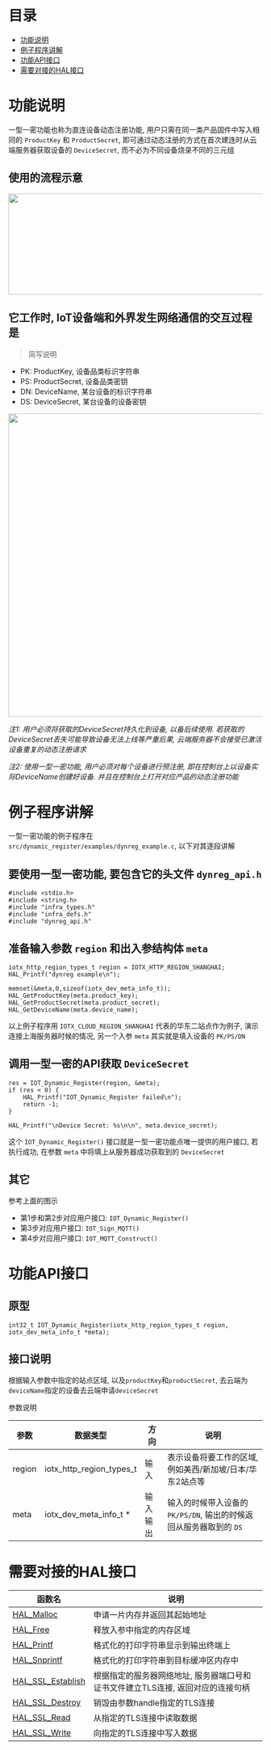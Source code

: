 # <a name="目录">目录</a>
+ [功能说明](#功能说明)
+ [例子程序讲解](#例子程序讲解)
+ [功能API接口](#功能API接口)
+ [需要对接的HAL接口](#需要对接的HAL接口)

# <a name="功能说明">功能说明</a>

一型一密功能也称为直连设备动态注册功能, 用户只需在同一类产品固件中写入相同的 `ProductKey` 和 `ProductSecret`, 即可通过动态注册的方式在首次建连时从云端服务器获取设备的 `DeviceSecret`, 而不必为不同设备烧录不同的三元组

使用的流程示意
---

<img src="https://code.aliyun.com/edward.yangx/public-docs/raw/master/images/dynreg_console_flow.png" width="1200" height="200" />

它工作时, IoT设备端和外界发生网络通信的交互过程是
---
> 简写说明
>
+ PK: ProductKey, 设备品类标识字符串
+ PS: ProductSecret, 设备品类密钥
+ DN: DeviceName, 某台设备的标识字符串
+ DS: DeviceSecret, 某台设备的设备密钥


<img src="https://code.aliyun.com/edward.yangx/public-docs/raw/master/images/dynreg_network_flow.png" width="800" height="600" />

*注1: 用户必须将获取的DeviceSecret持久化到设备, 以备后续使用. 若获取的DeviceSecret丢失可能导致设备无法上线等严重后果, 云端服务器不会接受已激活设备重复的动态注册请求*

*注2: 使用一型一密功能, 用户必须对每个设备进行预注册, 即在控制台上以设备实际DeviceName创建好设备. 并且在控制台上打开对应产品的动态注册功能*

# <a name="例子程序讲解">例子程序讲解</a>

一型一密功能的例子程序在 `src/dynamic_register/examples/dynreg_example.c`, 以下对其逐段讲解

要使用一型一密功能, 要包含它的头文件 `dynreg_api.h`
---

    #include <stdio.h>
    #include <string.h>
    #include "infra_types.h"
    #include "infra_defs.h"
    #include "dynreg_api.h"

准备输入参数 `region` 和出入参结构体 `meta`
---

    iotx_http_region_types_t region = IOTX_HTTP_REGION_SHANGHAI;
    HAL_Printf("dynreg example\n");

    memset(&meta,0,sizeof(iotx_dev_meta_info_t));
    HAL_GetProductKey(meta.product_key);
    HAL_GetProductSecret(meta.product_secret);
    HAL_GetDeviceName(meta.device_name);

以上例子程序用 `IOTX_CLOUD_REGION_SHANGHAI` 代表的华东二站点作为例子, 演示连接上海服务器时候的情况, 另一个入参 `meta` 其实就是填入设备的 `PK/PS/DN`

调用一型一密的API获取 `DeviceSecret`
---

    res = IOT_Dynamic_Register(region, &meta);
    if (res < 0) {
        HAL_Printf("IOT_Dynamic_Register failed\n");
        return -1;
    }

    HAL_Printf("\nDevice Secret: %s\n\n", meta.device_secret);

这个 `IOT_Dynamic_Register()` 接口就是一型一密功能点唯一提供的用户接口, 若执行成功, 在参数 `meta` 中将填上从服务器成功获取到的 `DeviceSecret`

其它
---
参考上面的图示

+ 第1步和第2步对应用户接口: `IOT_Dynamic_Register()`
+ 第3步对应用户接口: `IOT_Sign_MQTT()`
+ 第4步对应用户接口: `IOT_MQTT_Construct()`

# <a name="功能API接口">功能API接口</a>

原型
---

    int32_t IOT_Dynamic_Register(iotx_http_region_types_t region, iotx_dev_meta_info_t *meta);

接口说明
---

根据输入参数中指定的站点区域, 以及`productKey`和`productSecret`, 去云端为`deviceName`指定的设备去云端申请`deviceSecret`

参数说明

| 参数    | 数据类型                    | 方向        | 说明
|---------|-----------------------------|-------------|---------------------------------------------------------------------
| region  | iotx_http_region_types_t    | 输入        | 表示设备将要工作的区域, 例如美西/新加坡/日本/华东2站点等
| meta    | iotx_dev_meta_info_t *      | 输入输出    | 输入的时候带入设备的 `PK/PS/DN`, 输出的时候返回从服务器取到的 `DS`

# <a name="需要对接的HAL接口">需要对接的HAL接口</a>

| 函数名                                                                                                                                          | 说明
|-------------------------------------------------------------------------------------------------------------------------------------------------|-------------------------------------------------------------------------------------
| [HAL_Malloc](https://code.aliyun.com/edward.yangx/public-docs/wikis/user-guide/linkkit/Prog_Guide/HAL/Basic_Requires#HAL_Malloc)                | 申请一片内存并返回其起始地址
| [HAL_Free](https://code.aliyun.com/edward.yangx/public-docs/wikis/user-guide/linkkit/Prog_Guide/HAL/Basic_Requires#HAL_Free)                    | 释放入参中指定的内存区域
| [HAL_Printf](https://code.aliyun.com/edward.yangx/public-docs/wikis/user-guide/linkkit/Prog_Guide/HAL/Basic_Requires#HAL_Printf)                | 格式化的打印字符串显示到输出终端上
| [HAL_Snprintf](https://code.aliyun.com/edward.yangx/public-docs/wikis/user-guide/linkkit/Prog_Guide/HAL/Basic_Requires#HAL_Snprintf)            | 格式化的打印字符串到目标缓冲区内存中
| [HAL_SSL_Establish](https://code.aliyun.com/edward.yangx/public-docs/wikis/user-guide/linkkit/Prog_Guide/HAL/MQTT_Requires#HAL_SSL_Establish)   | 根据指定的服务器网络地址, 服务器端口号和证书文件建立TLS连接, 返回对应的连接句柄
| [HAL_SSL_Destroy](https://code.aliyun.com/edward.yangx/public-docs/wikis/user-guide/linkkit/Prog_Guide/HAL/MQTT_Requires#HAL_SSL_Destroy)       | 销毁由参数handle指定的TLS连接
| [HAL_SSL_Read](https://code.aliyun.com/edward.yangx/public-docs/wikis/user-guide/linkkit/Prog_Guide/HAL/MQTT_Requires#HAL_SSL_Read)             | 从指定的TLS连接中读取数据
| [HAL_SSL_Write](https://code.aliyun.com/edward.yangx/public-docs/wikis/user-guide/linkkit/Prog_Guide/HAL/MQTT_Requires#HAL_SSL_Write)           | 向指定的TLS连接中写入数据

